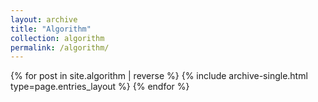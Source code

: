 ```yaml
---
layout: archive
title: "Algorithm"
collection: algorithm
permalink: /algorithm/
---
```


<div class="entries-{{ page.entries_layout | default: 'list' }}">
  {% for post in site.algorithm | reverse %}
    {% include archive-single.html type=page.entries_layout %}
  {% endfor %}
</div>